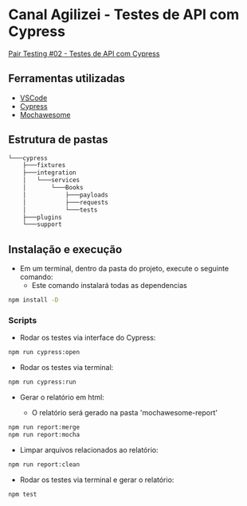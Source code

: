 # Canal Agilizei - Testes de API com Cypress

[Pair Testing #02 - Testes de API com Cypress](https://youtu.be/rbObfNh2bno)

## Ferramentas utilizadas

- [VSCode](https://code.visualstudio.com/ "VSCode")
- [Cypress](https://www.npmjs.com/package/cypress "Cypress")
- [Mochawesome](https://www.npmjs.com/package/mochawesome "Mochawesome")

## Estrutura de pastas

```bash
└───cypress
    ├───fixtures
    ├───integration
    │   └───services
    │       └───Books
    │           ├───payloads
    │           ├───requests
    │           └───tests
    ├───plugins
    └───support
```

## Instalação e execução

- Em um terminal, dentro da pasta do projeto, execute o seguinte comando:
  - Este comando instalará todas as dependencias  

```bash
npm install -D
```

### Scripts

- Rodar os testes via interface do Cypress:

```bash
npm run cypress:open
```

- Rodar os testes via terminal:

```bash
npm run cypress:run
```

- Gerar o relatório em html:

  - O relatório será gerado na pasta 'mochawesome-report'

```bash
npm run report:merge
npm run report:mocha
```

- Limpar arquivos relacionados ao relatório:

```bash
npm run report:clean
```

- Rodar os testes via terminal e gerar o relatório:

```bash
npm test
```
